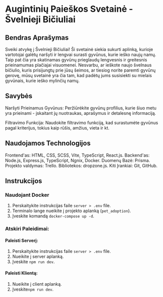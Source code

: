 # Augintinių Paieškos Svetainė - Švelnieji Bičiuliai

## Bendras Aprašymas

Sveiki atvykę į Švelnieji Bičiuliai! Ši svetainė siekia sukurti aplinką, kurioje vartotojai galėtų naršyti ir lengvai surasti gyvūnus, kurie ieško naujų namų. Taip pat čia yra skatinamas gyvūnų prieglaudų lengvesnis ir greitesnis prieinamumas plačiajai visuomenei. Nesvarbu, ar ieškote naujo švelnaus bičiulio, kuris prisijungtų prie jūsų šeimos, ar tiesiog norite paremti gyvūnų gerovę, mūsų svetainė yra čia tam, kad padėtų jums susisiekti su mielais gyvūnais, kurie ieško mylinčių namų.

## Savybės

Naršyti Prieinamus Gyvūnus: Peržiūrėkite gyvūnų profilius, kurie šiuo metu yra prieinami - įskaitant jų nuotraukas, aprašymus ir detalesnę informaciją.

Filtravimo Funkcija: Naudokite filtravimo funkciją, kad surastumėte gyvūnus pagal kriterijus, tokius kaip rūšis, amžius, vieta ir kt.

## Naudojamos Technologijos
Frontend'as: HTML, CSS, SCSS, Vite, TypeScript, React.js.
Backend'as: Node.js, Express.js, TypeScript, Ngnix, Docker.
Duomenų Bazė: Prisma.
Projekto valdymas: Trello.
Bibliotekos: dropzone.js.
Kiti Įrankiai: Git, GitHub.

## Instrukcijos

### Naudojant Docker

1. Perskaitykite instrukcijas faile `server > .env` file.
2. Terminalo lange nueikite į projekto aplanką (`pet_adoption`).
3. Įveskite komandą `docker-compose up -d`.

### Atskiri Paleidimai:

#### Paleisti Serverį:

1. Perskaitykite instrukcijas faile `server > .env` file.
2. Nueikite į server aplanką.
3. Įveskite `npm run dev`.

#### Paleisti Klientą:

1. Nueikite į client aplanką.
2. Įveskite`npm run dev`.
